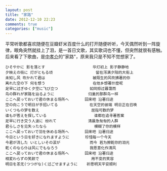 ```yaml
---
layout: post
title: "家路"
date: 2012-12-10 22:23
comments: true
categories: ["music"]
---
```


平常听歌都喜欢随便在豆瓣虾米百度什么的打开随便听听，今天偶然听到一阵旋律，眼角突然就挂上了泪，是一首日文歌，其实歌词也不懂，但突然就很有感触。后来看了下歌曲，是[中孝介](http://ja.wikipedia.org/wiki/%E4%B8%AD%E5%AD%9D%E4%BB%8B)的"家路"，原来我只是不知不觉想家了。

```
ひそやかに 影を落とす                   	华灯初上 影子静静地
夕映えの街に 灯がともる顷               	留在泻满夕阳的大街上
未知し风 吹かれて君は                   	被陌生的风吹拂著的你
离れた空の下 何を想う                   	在他乡想著什麼呢
足早に过ぎゆく夕空に飞び立つ            	如同掠过暮霭而
鸟の群れが家路を辿るように              	归巢的那群鸟一样
ここへ戻っておいで君の休まる场所へ      	回来吧 沿著归途
空の向こうで明日が手招いてる            	在天空的彼端 明日正在召唤
いくつもの梦を数え                      	屈指可数的梦
谁もが答えを探している                  	谁都在追寻著答案
足早に行き交う人波に 纷れて             	清晨急匆匆的人群
君らしさを见失ったなら                  	模糊了你的模样
ここへ戻っておいで羽を休める场所へ      	回来吧 沿著归途
今日という日を好きになれますように      	珍惜每一个今天
今君が流した いとしいその涙が           	而今 若为擦乾你的泪光
乾くのなら仆は风にでもなろう            	我愿意化作清风
ここへ戻っておいで君の休まる场所へ      	回来吧 沿著归途
相変わらずの笑颜で                      	用不变的笑容
明日を恙无(つつがな)く过ごせますように  	祈愿明天平安顺利
```
